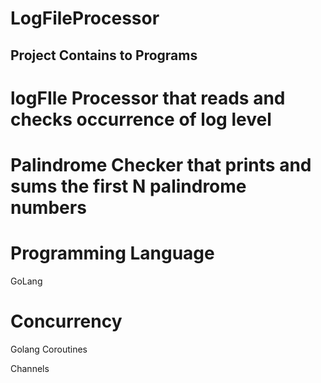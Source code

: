 # LogFileProcessor

## Project Contains to Programs 

# logFIle Processor that reads and checks occurrence of log level 

# Palindrome Checker that prints and sums the first N palindrome numbers



# Programming Language 

GoLang 

# Concurrency 

Golang Coroutines

Channels 